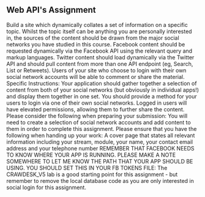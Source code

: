 ## Web API's Assignment

Build a site which dynamically collates a set of information on a specific topic. Whilst the topic itself can be anything you are personally interested in, the sources of the content should be drawn from the major social networks you have studied in this course. Facebook content should be requested dynamically via the Facebook API using the relevant query and markup languages. Twitter content should load dynamically via the Twitter API and should pull content from more than one API endpoint (eg, Search, List or Retweets). Users of your site who choose to login with their own social network accounts will be able to comment or share the material.
Specific Instructions:
Your application should gather together a selection of content from both of your social networks (but obviously in individual apps!) and display them together in one set. You should provide a method for your users to login via one of their own social networks. Logged in users will have elevated permissions, allowing them to further share the content.
Please consider the following when preparing your submission:
You will need to create a selection of social network accounts and add content to them in order to complete this assignment.
Please ensure that you have the following when handing up your work:
A cover page that states all relevant information including your stream, module, your name, your contact email address and your telephone number
REMEMBER THAT FACEBOOK NEEDS TO KNOW WHERE YOUR APP IS RUNNING.  PLEASE MAKE A NOTE SOMEWHERE TO LET ME KNOW THE PATH THAT YOUR APP SHOULD BE USING.  YOU SHOULD SET THIS IN YOUR FB TOKENS FILE:
The CRAWDESK_V5 lab is a good starting point for this assignment - but remember to remove the local database code as you are only interested in social login for this assignment.